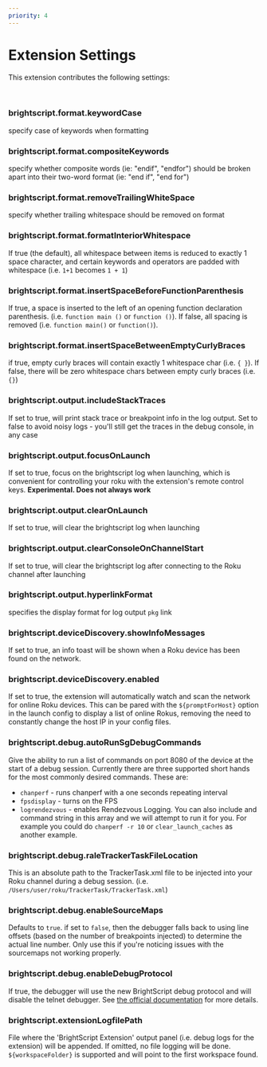 ```yaml
---
priority: 4
---
```

# Extension Settings

This extension contributes the following settings:

<br/>

### brightscript.format.keywordCase
specify case of keywords when formatting

### brightscript.format.compositeKeywords
specify whether composite words (ie: "endif", "endfor") should be broken apart into their two-word format (ie: "end if", "end for")
### brightscript.format.removeTrailingWhiteSpace
specify whether trailing whitespace should be removed on format
### brightscript.format.formatInteriorWhitespace
If true (the default), all whitespace between items is reduced to exactly 1 space character, and certain keywords and operators are padded with whitespace (i.e. `1+1` becomes `1 + 1`)
### brightscript.format.insertSpaceBeforeFunctionParenthesis
If true, a space is inserted to the left of an opening function declaration parenthesis. (i.e. `function main ()` or `function ()`). If false, all spacing is removed (i.e. `function main()` or `function()`).
### brightscript.format.insertSpaceBetweenEmptyCurlyBraces
if true, empty curly braces will contain exactly 1 whitespace char (i.e. `{ }`). If false, there will be zero whitespace chars between empty curly braces (i.e. `{}`)
### brightscript.output.includeStackTraces
If set to true, will print stack trace or breakpoint info in the log output. Set to false to avoid noisy logs - you'll still get the traces in the debug console, in any case
### brightscript.output.focusOnLaunch
If set to true, focus on the brightscript log when launching, which is convenient for controlling your roku with the extension's remote control keys. **Experimental. Does not always work**
### brightscript.output.clearOnLaunch
If set to true, will clear the brightscript log when launching
### brightscript.output.clearConsoleOnChannelStart
If set to true, will clear the brightscript log after connecting to the Roku channel after launching
### brightscript.output.hyperlinkFormat
specifies the display format for log output `pkg` link
### brightscript.deviceDiscovery.showInfoMessages
If set to true, an info toast will be shown when a Roku device has been found on the network.
### brightscript.deviceDiscovery.enabled
If set to true, the extension will automatically watch and scan the network for online Roku devices. This can be pared with the `${promptForHost}` option in the launch config to display a list of online Rokus, removing the need to constantly change the host IP in your config files.
### brightscript.debug.autoRunSgDebugCommands
Give the ability to run a list of commands on port 8080 of the device at the start of a debug session. Currently there are three supported short hands for the most commonly desired commands. These are:
 - `chanperf` - runs chanperf with a one seconds repeating interval
 - `fpsdisplay` - turns on the FPS
 - `logrendezvous` - enables Rendezvous Logging. You can also include and command string in this array and we will attempt to run it for you. For example you could do `chanperf -r 10` or `clear_launch_caches` as another example.
### brightscript.debug.raleTrackerTaskFileLocation
This is an absolute path to the TrackerTask.xml file to be injected into your Roku channel during a debug session. (i.e. `/Users/user/roku/TrackerTask/TrackerTask.xml`)
### brightscript.debug.enableSourceMaps
Defaults to `true`. if set to `false`, then the debugger falls back to using line offsets (based on the number of breakpoints injected) to determine the actual line number. Only use this if you're noticing issues with the sourcemaps not working properly.
### brightscript.debug.enableDebugProtocol
If true, the debugger will use the new BrightScript debug protocol and will disable the telnet debugger. See [the official documentation](https://developer.roku.com/en-ca/docs/developer-program/debugging/socket-based-debugger.md) for more details.
### brightscript.extensionLogfilePath
File where the 'BrightScript Extension' output panel (i.e. debug logs for the extension) will be appended. If omitted, no file logging will be done. `${workspaceFolder}` is supported and will point to the first workspace found.
